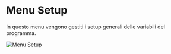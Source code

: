 # Menu Setup

In questo menu vengono gestiti i setup generali delle variabili del programma.

![Menu Setup](/setup/menu-setup/menu-setup.png)
